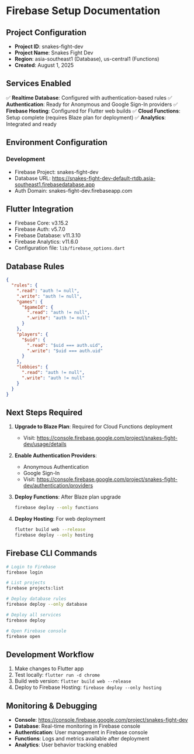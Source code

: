 # Firebase Setup Documentation

## Project Configuration
- **Project ID**: snakes-fight-dev
- **Project Name**: Snakes Fight Dev
- **Region**: asia-southeast1 (Database), us-central1 (Functions)
- **Created**: August 1, 2025

## Services Enabled
✅ **Realtime Database**: Configured with authentication-based rules
✅ **Authentication**: Ready for Anonymous and Google Sign-In providers
✅ **Firebase Hosting**: Configured for Flutter web builds
✅ **Cloud Functions**: Setup complete (requires Blaze plan for deployment)
✅ **Analytics**: Integrated and ready

## Environment Configuration
### Development
- Firebase Project: snakes-fight-dev
- Database URL: https://snakes-fight-dev-default-rtdb.asia-southeast1.firebasedatabase.app
- Auth Domain: snakes-fight-dev.firebaseapp.com

## Flutter Integration
- Firebase Core: v3.15.2
- Firebase Auth: v5.7.0
- Firebase Database: v11.3.10
- Firebase Analytics: v11.6.0
- Configuration file: `lib/firebase_options.dart`

## Database Rules
```json
{
  "rules": {
    ".read": "auth != null",
    ".write": "auth != null",
    "games": {
      "$gameId": {
        ".read": "auth != null",
        ".write": "auth != null"
      }
    },
    "players": {
      "$uid": {
        ".read": "$uid === auth.uid",
        ".write": "$uid === auth.uid"
      }
    },
    "lobbies": {
      ".read": "auth != null",
      ".write": "auth != null"
    }
  }
}
```

## Next Steps Required
1. **Upgrade to Blaze Plan**: Required for Cloud Functions deployment
   - Visit: https://console.firebase.google.com/project/snakes-fight-dev/usage/details
   
2. **Enable Authentication Providers**:
   - Anonymous Authentication
   - Google Sign-In
   - Visit: https://console.firebase.google.com/project/snakes-fight-dev/authentication/providers

3. **Deploy Functions**: After Blaze plan upgrade
   ```bash
   firebase deploy --only functions
   ```

4. **Deploy Hosting**: For web deployment
   ```bash
   flutter build web --release
   firebase deploy --only hosting
   ```

## Firebase CLI Commands
```bash
# Login to Firebase
firebase login

# List projects
firebase projects:list

# Deploy database rules
firebase deploy --only database

# Deploy all services
firebase deploy

# Open Firebase console
firebase open
```

## Development Workflow
1. Make changes to Flutter app
2. Test locally: `flutter run -d chrome`
3. Build web version: `flutter build web --release`
4. Deploy to Firebase Hosting: `firebase deploy --only hosting`

## Monitoring & Debugging
- **Console**: https://console.firebase.google.com/project/snakes-fight-dev
- **Database**: Real-time monitoring in Firebase console
- **Authentication**: User management in Firebase console
- **Functions**: Logs and metrics available after deployment
- **Analytics**: User behavior tracking enabled
